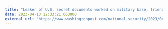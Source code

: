 ```yaml
---
title: "Leaker of U.S. secret documents worked on military base, friend says"
date: 2023-04-13 12:33:21.663000
external_url: "https://www.washingtonpost.com/national-security/2023/04/12/discord-leaked-documents/"
---
```


